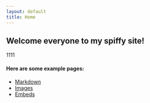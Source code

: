 ```yaml
---
layout: default
title: Home
---
```


## Welcome everyone to my spiffy site!
1111

#### Here are some example pages:

- [Markdown](02-markdown-examples)
- [Images](03-images-examples)
- [Embeds](04-embeds-examples)

